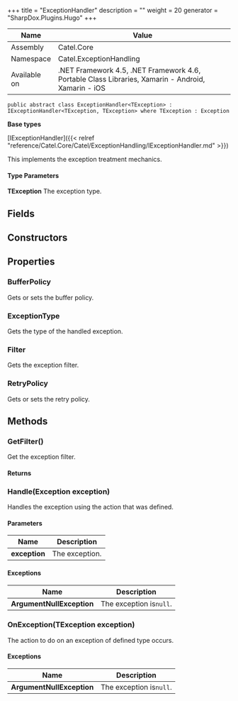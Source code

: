 

+++
title = "ExceptionHandler" 
description = ""
weight = 20
generator = "SharpDox.Plugins.Hugo"
+++

Name|Value
---|---
Assembly|Catel.Core
Namespace|Catel.ExceptionHandling
Available on|.NET Framework 4.5, .NET Framework 4.6, Portable Class Libraries, Xamarin - Android, Xamarin - iOS

```
public abstract class ExceptionHandler<TException> : IExceptionHandler<TException, TException> where TException : Exception 
```

**Base types**

[IExceptionHandler]({{< relref "reference/Catel.Core/Catel/ExceptionHandling/IExceptionHandler.md" >}})

This implements the exception treatment mechanics.

#### Type Parameters

**TException**
The exception type.

## Fields

## Constructors

## Properties

### BufferPolicy

Gets or sets the buffer policy.

### ExceptionType

Gets the type of the handled exception.

### Filter

Gets the exception filter.

### RetryPolicy

Gets or sets the retry policy.

## Methods

### GetFilter()

Get the exception filter.

#### Returns

### Handle(Exception exception)

Handles the exception using the action that was defined.

#### Parameters

Name|Description
---|---
**exception**|The exception.

#### Exceptions

Name|Description
---|---
**ArgumentNullException**|The exception is`null`.

### OnException(TException exception)

The action to do on an exception of defined type occurs.

#### Exceptions

Name|Description
---|---
**ArgumentNullException**|The exception is`null`.


